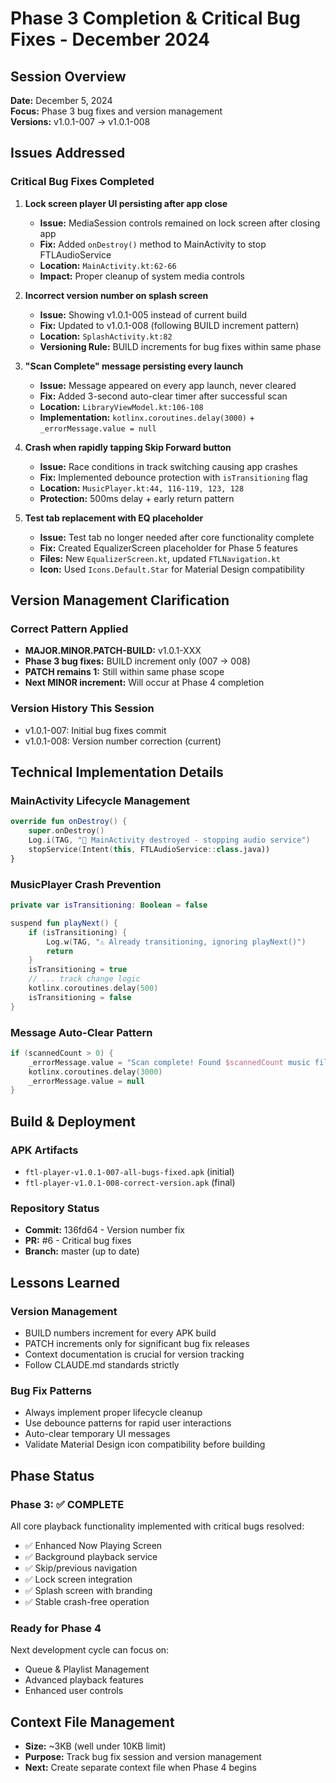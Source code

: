 # Phase 3 Completion & Critical Bug Fixes - December 2024

## Session Overview
**Date:** December 5, 2024  
**Focus:** Phase 3 bug fixes and version management  
**Versions:** v1.0.1-007 → v1.0.1-008  

## Issues Addressed

### Critical Bug Fixes Completed
1. **Lock screen player UI persisting after app close**
   - **Issue:** MediaSession controls remained on lock screen after closing app
   - **Fix:** Added `onDestroy()` method to MainActivity to stop FTLAudioService
   - **Location:** `MainActivity.kt:62-66`
   - **Impact:** Proper cleanup of system media controls

2. **Incorrect version number on splash screen**
   - **Issue:** Showing v1.0.1-005 instead of current build
   - **Fix:** Updated to v1.0.1-008 (following BUILD increment pattern)
   - **Location:** `SplashActivity.kt:82`
   - **Versioning Rule:** BUILD increments for bug fixes within same phase

3. **"Scan Complete" message persisting every launch**
   - **Issue:** Message appeared on every app launch, never cleared
   - **Fix:** Added 3-second auto-clear timer after successful scan
   - **Location:** `LibraryViewModel.kt:106-108`
   - **Implementation:** `kotlinx.coroutines.delay(3000)` + `_errorMessage.value = null`

4. **Crash when rapidly tapping Skip Forward button**
   - **Issue:** Race conditions in track switching causing app crashes
   - **Fix:** Implemented debounce protection with `isTransitioning` flag
   - **Location:** `MusicPlayer.kt:44, 116-119, 123, 128`
   - **Protection:** 500ms delay + early return pattern

5. **Test tab replacement with EQ placeholder**
   - **Issue:** Test tab no longer needed after core functionality complete
   - **Fix:** Created EqualizerScreen placeholder for Phase 5 features
   - **Files:** New `EqualizerScreen.kt`, updated `FTLNavigation.kt`
   - **Icon:** Used `Icons.Default.Star` for Material Design compatibility

## Version Management Clarification

### Correct Pattern Applied
- **MAJOR.MINOR.PATCH-BUILD:** v1.0.1-XXX
- **Phase 3 bug fixes:** BUILD increment only (007 → 008)
- **PATCH remains 1:** Still within same phase scope
- **Next MINOR increment:** Will occur at Phase 4 completion

### Version History This Session
- v1.0.1-007: Initial bug fixes commit
- v1.0.1-008: Version number correction (current)

## Technical Implementation Details

### MainActivity Lifecycle Management
```kotlin
override fun onDestroy() {
    super.onDestroy()
    Log.i(TAG, "🛑 MainActivity destroyed - stopping audio service")
    stopService(Intent(this, FTLAudioService::class.java))
}
```

### MusicPlayer Crash Prevention
```kotlin
private var isTransitioning: Boolean = false

suspend fun playNext() {
    if (isTransitioning) {
        Log.w(TAG, "⚠️ Already transitioning, ignoring playNext()")
        return
    }
    isTransitioning = true
    // ... track change logic
    kotlinx.coroutines.delay(500)
    isTransitioning = false
}
```

### Message Auto-Clear Pattern
```kotlin
if (scannedCount > 0) {
    _errorMessage.value = "Scan complete! Found $scannedCount music files."
    kotlinx.coroutines.delay(3000)
    _errorMessage.value = null
}
```

## Build & Deployment

### APK Artifacts
- `ftl-player-v1.0.1-007-all-bugs-fixed.apk` (initial)
- `ftl-player-v1.0.1-008-correct-version.apk` (final)

### Repository Status
- **Commit:** 136fd64 - Version number fix
- **PR:** #6 - Critical bug fixes
- **Branch:** master (up to date)

## Lessons Learned

### Version Management
- BUILD numbers increment for every APK build
- PATCH increments only for significant bug fix releases
- Context documentation is crucial for version tracking
- Follow CLAUDE.md standards strictly

### Bug Fix Patterns
- Always implement proper lifecycle cleanup
- Use debounce patterns for rapid user interactions
- Auto-clear temporary UI messages
- Validate Material Design icon compatibility before building

## Phase Status

### Phase 3: ✅ COMPLETE
All core playback functionality implemented with critical bugs resolved:
- ✅ Enhanced Now Playing Screen
- ✅ Background playback service  
- ✅ Skip/previous navigation
- ✅ Lock screen integration
- ✅ Splash screen with branding
- ✅ Stable crash-free operation

### Ready for Phase 4
Next development cycle can focus on:
- Queue & Playlist Management
- Advanced playback features
- Enhanced user controls

## Context File Management
- **Size:** ~3KB (well under 10KB limit)
- **Purpose:** Track bug fix session and version management
- **Next:** Create separate context file when Phase 4 begins
